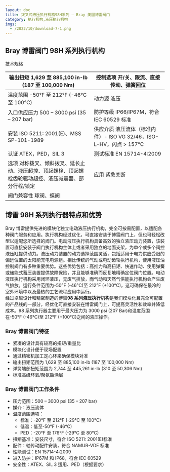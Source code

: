 ```yaml
---
layout: doc
title: 拨叉式液压执行机构98H系列 – Bray 美国博雷阀门
category: 执行机构,液压执行机构
imgs:
  - /2022/10/download-7-1.png
---
```


## Bray 博雷阀门 98H 系列执行机构

技术规格

| 输出扭矩 1,629 至 885,100 in-lb (187 至 100,000 Nm)                                                    | 控制选项 开/关、限流、直接传动、弹簧回位                            |
| ------------------------------------------------------------------------------------------------------ | ------------------------------------------------------------------- |
| 温度范围 \-50°F 至 212°F (-46°C 至 100°C)                                                              | 动力源 液压                                                         |
| 入口供应压力 500 – 3000 psi (35 – 207 bar)                                                             | 防护等级 IP66/IP67M，符合 IEC 60529 标准                            |
| 安装 ISO 5211: 2001(E)、MSS SP-101-1989                                                                | 供应介质 液压流体（标准内件）- ISO VG 32/46，ISO-L-HV，闪点 > 157°C |
| 认证 ATEX，PED，SIL 3                                                                                  | 测试标准 EN 15714-4:2009                                            |
| 选项 对称拨叉、倾斜拨叉、延长止动、液压超控、顶起螺栓、顶起螺栓齿轮驱动超控、液压减震器、部分行程/锁定 | 应用 紧急关断                                                       |
| 阀门兼容性 球阀、蝶阀                                                                                  |                                                                     |

## 博雷 98H 系列执行器特点和优势

Bray 博雷提供先进的模块化独立电动液压执行机构，完全可按需配置，以适配各种阀门服务和应用。执行机构经过优化，可直接安装于博雷阀门上，但也可轻松改型以适配您所选择的阀门。电动液压执行机构具备高效的独立液压动力装置，该装置可直接安装于阀门执行机构主体上或者采用独立的地面支架，为单个或多个阀控液压缸提供动力。液压动力装置的动力选择范围灵活，包括适用于电力供应受限的偏远位置的太阳能充电电源组。相比传统的气动或电动齿轮执行机构，使用液压油控制阀门有多种重要优势。这些优势包括：高推力和高扭矩、快速作动、使用弹簧或储能式蓄压装置提供故障保险，并且能够准确而反复地精确定位阀门位置。电动液压执行机构采用闭环液压，无废气排放，而气动和天然气供能执行机构会产生废气排放。运行条件范围为-50°F (-46°C)至 212°F (+100°C)，这可确保在最冷的室外环境中以及最热的工艺流程应用中运行。  
经过卓越设计和精密制造的博雷**98 系列液压执行机构**是我们模块化且完全可配置的产品线的一部分，经优化可直接安装在博雷阀门上，可提高灵活性和效率并降低成本。98 系列执行器主要用于最大压力为 3000 psi (207 Bar)和温度范围在-50°F (-46°C)至 212°F (+100°C)之间的液压操作。

### **Bray 博雷阀门**特征

- 紧凑的设计具有较高的扭矩/重量比
- 模块化设计便于现场配置
- 通过精密机加工定心环来确保模块对准
- 输出扭矩范围为 1,629 至 885,100 in-lb (187 至 100,000 Nm)
- 弹簧端部扭矩范围为 2,744 至 445,261 in-lb (310 至 50,306 Nm)
- 标准高级环氧/聚氨酯涂层

### **Bray 博雷阀门**工作条件

- 压力范围：500 – 3000 psi (35 – 207 bar)
- 媒介：液压流体
- 温度范围选项：
  - 标准：-20°F 至 212°F (-29°C 至 100°C)
  - 低温：低至-50°F (-46°C)
  - PED：-20°F 至 176°F (-29°C 至 80°C)
- 扭矩基准：安装尺寸，符合 ISO 5211: 2001(E)标准
- 配件：轴传动配件安装，符合 NAMUR-VDE 标准
- 性能测试：EN 15714-4:2009
- 进入防护：IP67M 和 IP68，符合 IEC 60529
- 安全性：ATEX、SIL 3 适用、PED（根据要求）
